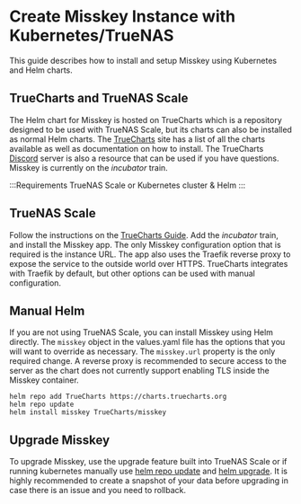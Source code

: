 # Create Misskey Instance with Kubernetes/TrueNAS

This guide describes how to install and setup Misskey using Kubernetes and Helm charts.

## TrueCharts and TrueNAS Scale

The Helm chart for Misskey is hosted on TrueCharts which is a repository designed to be used with TrueNAS Scale, but its charts can also be installed as normal Helm charts. The [TrueCharts](https://truecharts.org/docs/charts/incubator/misskey) site has a list of all the charts available as well as documentation on how to install. The TrueCharts [Discord](https://discord.gg/Ax9ZgzKx9t) server is also a resource that can be used if you have questions. Misskey is currently on the _incubator_ train.

:::Requirements
TrueNAS Scale or Kubernetes cluster & Helm
:::

## TrueNAS Scale

Follow the instructions on the [TrueCharts Guide](https://truecharts.org/docs/manual/guides/Adding-TrueCharts). Add the _incubator_ train, and install the Misskey app. The only Misskey configuration option that is required is the instance URL. The app also uses the Traefik reverse proxy to expose the service to the outside world over HTTPS. TrueCharts integrates with Traefik by default, but other options can be used with manual configuration.

## Manual Helm

If you are not using TrueNAS Scale, you can install Misskey using Helm directly. The `misskey` object in the values.yaml file has the options that you will want to override as necessary. The `misskey.url` property is the only required change. A reverse proxy is recommended to secure access to the server as the chart does not currently support enabling TLS inside the Misskey container.

```
helm repo add TrueCharts https://charts.truecharts.org
helm repo update
helm install misskey TrueCharts/misskey
```

## Upgrade Misskey

To upgrade Misskey, use the upgrade feature built into TrueNAS Scale or if running kubernetes manually use [helm repo update](https://helm.sh/docs/helm/helm_repo_update/) and [helm upgrade](https://helm.sh/docs/helm/helm_upgrade/). It is highly recommended to create a snapshot of your data before upgrading in case there is an issue and you need to rollback.

